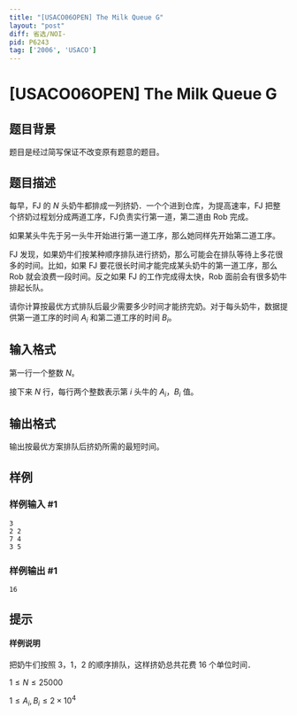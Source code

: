 ```yaml
---
title: "[USACO06OPEN] The Milk Queue G"
layout: "post"
diff: 省选/NOI-
pid: P6243
tag: ['2006', 'USACO']
---
```

# [USACO06OPEN] The Milk Queue G
## 题目背景

题目是经过简写保证不改变原有题意的题目。
## 题目描述

每早，FJ 的 $N$ 头奶牛都排成一列挤奶．一个个进到仓库，为提高速率，FJ 把整个挤奶过程划分成两道工序，FJ负责实行第一道，第二道由 Rob 完成。

如果某头牛先于另一头牛开始进行第一道工序，那么她同样先开始第二道工序。

FJ 发现，如果奶牛们按某种顺序排队进行挤奶，那么可能会在排队等待上多花很多的时间。比如，如果 FJ 要花很长时间才能完成某头奶牛的第一道工序，那么 Rob 就会浪费一段时间。反之如果 FJ 的工作完成得太快，Rob 面前会有很多奶牛排起长队。

请你计算按最优方式排队后最少需要多少时间才能挤完奶。对于每头奶牛，数据提供第一道工序的时间 $A_i$ 和第二道工序的时间 $B_i$。
## 输入格式

第一行一个整数 $N$。

接下来 $N$ 行，每行两个整数表示第 $i$ 头牛的 $A_i$，$B_i$ 值。
## 输出格式

输出按最优方案排队后挤奶所需的最短时间。
## 样例

### 样例输入 #1
```
3
2 2
7 4
3 5
```
### 样例输出 #1
```
16
```
## 提示

#### 样例说明

把奶牛们按照 3，1，2  的顺序排队，这样挤奶总共花费 16 个单位时间．

$1\le N\le 25000$

$1\le A_i,B_i\le 2\times 10^4$

